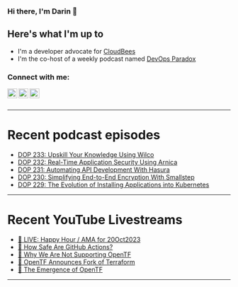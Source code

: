 ### Hi there, I'm Darin 👋

## Here's what I'm up to
- I'm a developer advocate for [CloudBees][cloudbees-website]
- I'm the co-host of a weekly podcast named [DevOps Paradox][dop-website]

### Connect with me:

[<img align="left" alt="darinpope | Twitter" width="22px" src="https://cdn.jsdelivr.net/npm/simple-icons@v3/icons/twitter.svg" />][twitter]
[<img align="left" alt="darinpope | LinkedIn" width="22px" src="https://cdn.jsdelivr.net/npm/simple-icons@v3/icons/linkedin.svg" />][linkedin]
[<img align="left" alt="darinpope | Instagram" width="22px" src="https://cdn.jsdelivr.net/npm/simple-icons@v3/icons/instagram.svg" />][instagram]

<br />
<br />

---

# Recent podcast episodes
<!-- BLOG-POST-LIST:START -->
- [DOP 233: Upskill Your Knowledge Using Wilco](https://www.devopsparadox.com/episodes/upskill-your-knowledge-using-wilco-233/)
- [DOP 232: Real-Time Application Security Using Arnica](https://www.devopsparadox.com/episodes/real-time-application-security-using-arnica-232/)
- [DOP 231: Automating API Development With Hasura](https://www.devopsparadox.com/episodes/automating-api-development-with-hasura-231/)
- [DOP 230: Simplifying End-to-End Encryption With Smallstep](https://www.devopsparadox.com/episodes/simplifying-end-to-end-encryption-with-smallstep-230/)
- [DOP 229: The Evolution of Installing Applications into Kubernetes](https://www.devopsparadox.com/episodes/the-evolution-of-installing-applications-into-kubernetes-229/)
<!-- BLOG-POST-LIST:END -->

---

# Recent YouTube Livestreams
<!-- YOUTUBE:START -->
- [🔴 LIVE: Happy Hour / AMA for 20Oct2023](https://www.youtube.com/watch?v=ryeH0rWhTAA)
- [🔴 How Safe Are GitHub Actions?](https://www.youtube.com/watch?v=c3YNE71jeSY)
- [🔴 Why We Are Not Supporting OpenTF](https://www.youtube.com/watch?v=jLcImJnvVp0)
- [🔴 OpenTF Announces Fork of Terraform](https://www.youtube.com/watch?v=tccd8lvDE_8)
- [🔴 The Emergence of OpenTF](https://www.youtube.com/watch?v=xgjn4qEdPqI)
<!-- YOUTUBE:END -->

---


[website]: https://www.darinpope.com/
[twitter]: https://twitter.com/darinpope
[youtube]: https://youtube.com/darinpope
[instagram]: https://instagram.com/darinpope
[linkedin]: https://linkedin.com/in/darinpope
[cloudbees-website]: https://www.cloudbees.com/
[dop-website]: https://www.devopsparadox.com/

<!--
**darinpope/darinpope** is a ✨ _special_ ✨ repository because its `README.md` (this file) appears on your GitHub profile.

Here are some ideas to get you started:

- 🔭 I’m currently working on ...
- 🌱 I’m currently learning ...
- 👯 I’m looking to collaborate on ...
- 🤔 I’m looking for help with ...
- 💬 Ask me about ...
- 📫 How to reach me: ...
- 😄 Pronouns: ...
- ⚡ Fun fact: ...
-->
